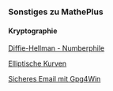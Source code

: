 
### Sonstiges zu MathePlus

#### Kryptographie

[Diffie-Hellman - Numberphile](https://www.youtube.com/playlist?list=PLzH6n4zXuckpoaxDKOOV26yhgoY2S-xYg)


[Elliptische Kurven](./zahlentheorie/elliptischeKurven/elliptischeKurven.md)


[Sicheres Email mit Gpg4Win](./zahlentheorie/gpg/gpg.md)
